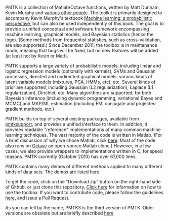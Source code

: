 PMTK is a collection of Matlab/Octave functions, written by Matt Dunham, Kevin Murphy and
<a href="https://github.com/probml/pmtk3/wiki/contributingAuthors">various other people</a>. The toolkit is primarily designed to accompany Kevin Murphy's textbook
<a href="http://people.cs.ubc.ca/~murphyk/MLbook">
Machine learning: a probabilistic perspective</a>, but can also be used independently of this book. The goal is to provide a unified conceptual and software framework encompassing machine learning, graphical models, and Bayesian statistics (hence the logo). (Some methods from frequentist statistics, such as cross-validation, are also supported.) Since December 2011, the toolbox is in maintenance mode, meaning that bugs will be fixed, but no new features will be added (at least not by Kevin or Matt).

PMTK supports a large
variety of probabilistic models, including
linear and logistic regression models (optionally with kernels), SVMs and Gaussian processes, directed and undirected
graphical models,  various kinds of latent variable models (mixtures, PCA, HMMs, etc), etc.  Several kinds of prior are supported,
including Gaussian (L2 regularization), Laplace (L1 regularization),
Dirichlet, etc.  Many algorithms are supported, for both
Bayesian inference (including dynamic programming,
variational Bayes and MCMC) and MAP/ML estimation (including EM, 
conjugate and projected gradient methods, etc.)

PMTK builds on top of several existing packages, available from
<a href="https://github.com/probml/pmtksupport">pmtksupport</a>,
and provides a unified interface to them. In addition, it provides readable "reference" implementations of many common machine learning techniques. The vast majority of the code is written in Matlab.
 (For a brief discussion of why we chose Matlab, click 
<a href="https://github.com/probml/pmtk3/wiki/WhyMatlab">here</a>.
Most of the code also runs on
<a href="https://github.com/ubcmatlabguide/ubcmatlabguide/wiki/Octave">Octave</a>
an open-source Matlab clone.) However, in a few cases, we also provide wrappers to implementations written in C,  for speed reasons. PMTK currently (October 2010) has over 67,000 lines.

PMTK contains many demos of different methods applied to  many different kinds of data sets. The demos are listed <a href="https://github.com/probml/pmtk3/wiki/Demos">here</a>.

To get the code, click on the "Download zip" button on the right-hand side of Github, or just clone this repository.
<a href="https://github.com/probml/pmtk3/wiki/pmtk3Documentation">Click here</a> for information on how to use the toolbox.
If you want to contribute code, please follow the guidelines
<a href = "https://github.com/probml/pmtk3/wiki/GuidelinesForContributors">here</a>,
and issue a Pull Request.


As you can tell by the name, PMTK3 is the third version of PMTK. Older versions are obsolete but are briefly described
<a href = "https://github.com/probml/pmtk3/wiki/pmtkVersions">here</a>.


